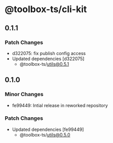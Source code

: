 # @toolbox-ts/cli-kit

## 0.1.1

### Patch Changes

- d322075: fix publish config access
- Updated dependencies [d322075]
  - @toolbox-ts/utils@0.5.1

## 0.1.0

### Minor Changes

- fe99449: Intial release in reworked repository

### Patch Changes

- Updated dependencies [fe99449]
  - @toolbox-ts/utils@0.5.0
